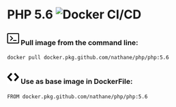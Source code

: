 # PHP 5.6 ![Docker CI/CD](https://github.com/nathane/php/workflows/Docker%20CI/CD/badge.svg?branch=5.6)

### ![Terminal](icons/terminal.svg) Pull image from the command line:

```
docker pull docker.pkg.github.com/nathane/php/php:5.6
```

### ![Code](icons/code.svg) Use as base image in DockerFile:

```
FROM docker.pkg.github.com/nathane/php/php:5.6
```
